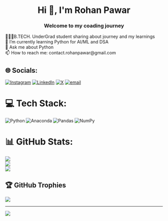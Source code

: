 <h1 align="center">Hi 👋, I'm Rohan Pawar</h1>
<h3 align="center">Welcome to my coading journey</h3>
👨🏻‍🎓B.TECH. UnderGrad student sharing about journey and my learnings<br>🌱 I’m currently learning Python for AI/ML and DSA<br>💬 Ask me about Python<br>📫 How to reach me: contact.rohanpawar@gmail.com<br>


## 🌐 Socials:
[![Instagram](https://img.shields.io/badge/Instagram-%23E4405F.svg?logo=Instagram&logoColor=white)](https://instagram.com/rohannfr) [![LinkedIn](https://img.shields.io/badge/LinkedIn-%230077B5.svg?logo=linkedin&logoColor=white)](https://linkedin.com/in/rohanpawar23) [![X](https://img.shields.io/badge/X-black.svg?logo=X&logoColor=white)](https://x.com/RohanPawar2304) [![email](https://img.shields.io/badge/Email-D14836?logo=gmail&logoColor=white)](mailto:contact.rohanpawar@gmail.com) 

# 💻 Tech Stack:
![Python](https://img.shields.io/badge/python-3670A0?style=for-the-badge&logo=python&logoColor=ffdd54) ![Anaconda](https://img.shields.io/badge/Anaconda-%2344A833.svg?style=for-the-badge&logo=anaconda&logoColor=white) ![Pandas](https://img.shields.io/badge/pandas-%23150458.svg?style=for-the-badge&logo=pandas&logoColor=white) ![NumPy](https://img.shields.io/badge/numpy-%23013243.svg?style=for-the-badge&logo=numpy&logoColor=white)
# 📊 GitHub Stats:
![](https://github-readme-stats.vercel.app/api?username=rohanpawar23&theme=dark&hide_border=true&include_all_commits=true&count_private=false)<br/>
![](https://nirzak-streak-stats.vercel.app/?user=rohanpawar23&theme=dark&hide_border=true)<br/>
![](https://github-readme-stats.vercel.app/api/top-langs/?username=rohanpawar23&theme=dark&hide_border=true&include_all_commits=true&count_private=false&layout=compact)

## 🏆 GitHub Trophies
![](https://github-profile-trophy.vercel.app/?username=rohanpawar23&theme=radical&no-frame=false&no-bg=false&margin-w=4)

---
[![](https://visitcount.itsvg.in/api?id=rohanpawar23&icon=5&color=0)](https://visitcount.itsvg.in)

<!-- Proudly created with GPRM ( https://gprm.itsvg.in ) -->
